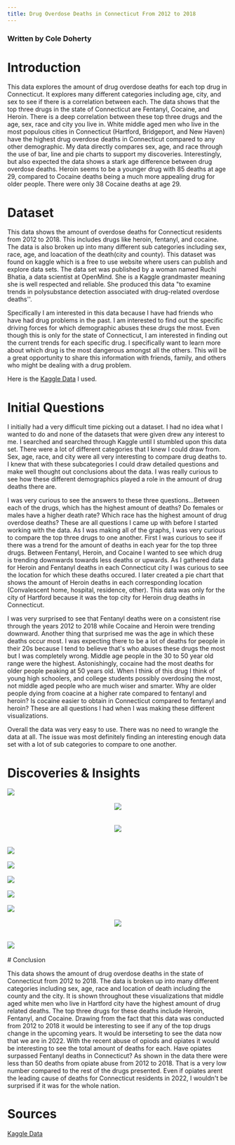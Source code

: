 ```yaml
---
title: Drug Overdose Deaths in Connecticut From 2012 to 2018
---
```

### Written by Cole Doherty

# Introduction
This data explores the amount of drug overdose deaths for each top drug in Connecticut. It explores many different categories including age, city, and sex to see if there is a correlation between each. The data shows that the top three drugs in the state of Connecticut are Fentanyl, Cocaine, and Heroin. There is a deep correlation between these top three drugs and the age, sex, race and city you live in. White middle aged men who live in the most populous cities in Connecticut (Hartford, Bridgeport, and New Haven) have the highest drug overdose deaths in Connecticut compared to any other demographic. My data directly compares sex, age, and race through the use of bar, line and pie charts to support my discoveries. Interestingly, but also expected the data shows a stark age difference between drug overdose deaths. Heroin seems to be a younger drug with 85 deaths at age 29, compared to Cocaine deaths being a much more appealing drug for older people. There were only 38 Cocaine deaths at age 29.

# Dataset 

This data shows the amount of overdose deaths for Connecticut residents from 2012 to 2018. This includes drugs like heroin, fentanyl, and cocaine. The data is also broken up into many different sub categories including sex, race, age, and loacation of the death(city and county). This dataset was found on kaggle which is a free to use website where users can publish and explore data sets. The data set was published by a woman named Ruchi Bhatia, a data scientist at OpenMind. She is a Kaggle grandmaster meaning she is well respected and reliable. She produced this data "to examine trends in polysubstance detection associated with drug-related overdose deaths''.

Specifically I am interested in this data because I have had friends who have had drug problems in the past. I am interested to find out the specific driving forces for which demographic abuses these drugs the most. Even though this is only for the state of Connecticut, I am interested in finding out the current trends for each specific drug. I specifically want to learn more about which drug is the most dangerous amongst all the others. This will be a great opportunity to share this information with friends, family, and others who might be dealing with a drug problem. 

Here is the [Kaggle Data](https://www.kaggle.com/ruchi798/drug-overdose-deaths) I used.

# Initial Questions

I initially had a very difficult time picking out a dataset. I had no idea what I wanted to do and none of the datasets that were given drew any interest to me. I searched and searched through Kaggle until I stumbled upon this data set. There were a lot of different categories that I knew I could draw from. Sex, age, race, and city were all very interesting to compare drug deaths to. I knew that with these subcategories I could draw detailed questions and make well thought out conclusions about the data. I was really curious to see how these different demographics played a role in the amount of drug deaths there are. 

I was very curious to see the answers to these three questions...Between each of the drugs, which has the highest amount of deaths? Do females or males have a higher death rate? Which race has the highest amount of drug overdose deaths? These are all questions I came up with before I started working with the data. As I was making all of the graphs, I was very curious to compare the top three drugs to one another. First I was curious to see if there was a trend for the amount of deaths in each year for the top three drugs. Between Fentanyl, Heroin, and Cocaine I wanted to see which drug is trending downwards towards less deaths or upwards. As I gathered data for Heroin and Fentanyl deaths in each Connecticut city I was curious to see the location for which these deaths occured. I later created a pie chart that shows the amount of Heroin deaths in each corresponding location (Convalescent home, hospital, residence, other). This data was only for the city of Hartford because it was the top city for Heroin drug deaths in Connecticut.

I was very surprised to see that Fentanyl deaths were on a consistent rise through the years 2012 to 2018 while Cocaine and Heroin were trending downward. Another thing that surprised me was the age in which these deaths occur most. I was expecting there to be a lot of deaths for people in their 20s because I tend to believe that's who abuses these drugs the most but I was completely wrong. Middle age people in the 30 to 50 year old range were the highest. Astonishingly, cocaine had the most deaths for older people peaking at 50 years old. When I think of this drug I think of young high schoolers, and college students possibly overdosing the most, not middle aged people who are much wiser and smarter. Why are older people dying from coacine at a higher rate compared to fentanyl and heroin? Is cocaine easier to obtain in Connecticut compared to fentanyl and heroin? These are all questions I had when I was making these different visualizations.

Overall the data was very easy to use. There was no need to wrangle the data at all. The issue was most definitely finding an interesting enough data set with a lot of sub categories to compare to one another.

# Discoveries & Insights

<img src="https://media.discordapp.net/attachments/899489276700557352/949173746453872640/unknown.png?width=848&height=676">

<br />
<br />

<center><img src="https://media.discordapp.net/attachments/899489276700557352/949172390582190110/unknown.png?width=853&height=676"></center>

<br />
<br />

<center><img src="https://media.discordapp.net/attachments/899489276700557352/949172804480282624/unknown.png?width=850&height=676"></center>

<br />
<br />
<img src="https://media.discordapp.net/attachments/899489276700557352/949177447193145354/unknown.png?width=855&height=676">

<br />
<br />
<img src="https://media.discordapp.net/attachments/899489276700557352/949178316676542464/unknown.png?width=840&height=676">


<br />
<br />
<img src="https://media.discordapp.net/attachments/899489276700557352/949173984426086410/unknown.png?width=853&height=676">

<br />
<br />
<img src="https://media.discordapp.net/attachments/899489276700557352/949174233068613652/unknown.png?width=855&height=676">

<br />
<br />
<img src="https://media.discordapp.net/attachments/899489276700557352/949175093089669120/unknown.png?width=846&height=676">

<br />
<br />
<center><img src="https://media.discordapp.net/attachments/899489276700557352/949175441669890111/unknown.png?width=867&height=676"></center>

<br />
<br />
<img src="https://media.discordapp.net/attachments/899489276700557352/949175661589823498/unknown.png?width=851&height=676">

<br />
<br />
# Conclusion

This data shows the amount of drug overdose deaths in the state of Connecticut from 2012 to 2018. The data is broken up into many different categories including sex, age, race and location of death including the county and the city. It is shown throughout these visualizations that middle aged white men who live in Hartford city have the highest amount of drug related deaths. The top three drugs for these deaths include Heroin, Fentanyl, and Cocaine. Drawing from the fact that this data was conducted from 2012 to 2018 it would be interesting to see if any of the top drugs change in the upcoming years. It would be interseting to see the data now that we are in 2022. With the recent abuse of opiods and opiates it would be interesting to see the total amount of deaths for each. Have opiates surpassed Fentanyl deaths in Connecticut? As shown in the data there were less than 50 deaths from opiate abuse from 2012 to 2018. That is a very low number compared to the rest of the drugs presented. Even if opiates arent the leading cause of deaths for Connecticut residents in 2022, I wouldn't be surprised if it was for the whole nation. 

# Sources

 [Kaggle Data](https://www.kaggle.com/ruchi798/drug-overdose-deaths)


